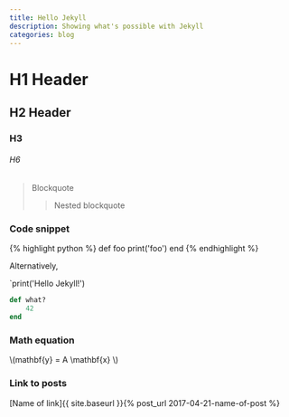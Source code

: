 ```yaml
---
title: Hello Jekyll
description: Showing what's possible with Jekyll
categories: blog
---
```


# H1 Header
## H2 Header
### H3
###### H6

> Blockquote
> > Nested blockquote
>

### Code snippet

{% highlight python %}
def foo
    print('foo')
end
{% endhighlight %}

Alternatively,

`print('Hello Jekyll!')

~~~ ruby
def what?
    42
end
~~~
### Math equation

\\(mathbf{y} = A \mathbf{x} \\)



### Link to posts

[Name of link]{{ site.baseurl }}{% post_url 2017-04-21-name-of-post %}